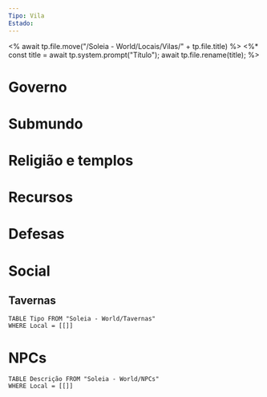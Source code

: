 ```yaml
---
Tipo: Vila
Estado:
---
```


<% await tp.file.move("/Soleia - World/Locais/Vilas/" + tp.file.title) %>
<%*
const title = await tp.system.prompt("Título");
await tp.file.rename(title);
%>


# Governo


# Submundo


# Religião e templos


# Recursos


# Defesas


# Social
## Tavernas
```dataview
TABLE Tipo FROM "Soleia - World/Tavernas"
WHERE Local = [[]]
```

# NPCs
```dataview
TABLE Descrição FROM "Soleia - World/NPCs"
WHERE Local = [[]]
```
